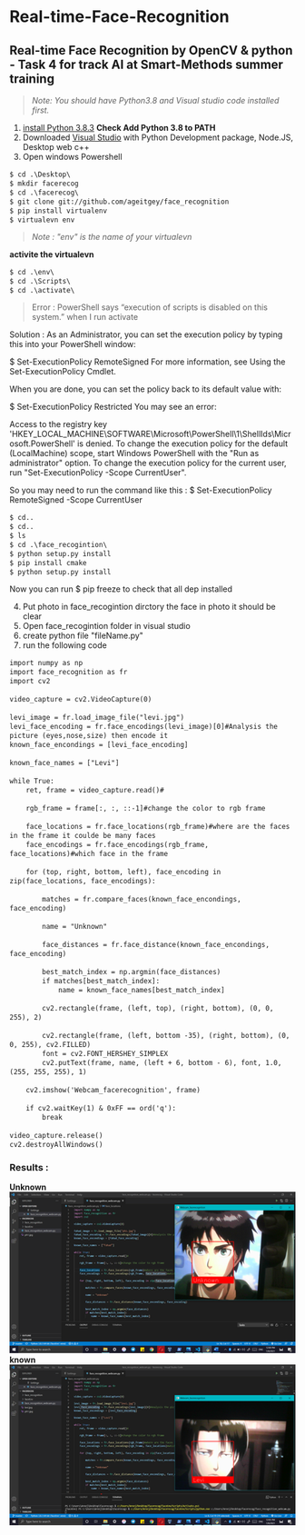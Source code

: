 # Real-time-Face-Recognition
## Real-time Face Recognition by OpenCV & python - Task 4 for track AI at Smart-Methods summer training

>*Note: You should have Python3.8 and Visual studio code installed first.*

1. [install Python 3.8.3](https://www.python.org/downloads/release/python-383/) 
**Check Add Python 3.8 to PATH**
2. Downloaded [Visual Studio](https://visualstudio.microsoft.com/downloads/) with Python Development package, Node.JS, Desktop web c++
3. Open windows Powershell
```
$ cd .\Desktop\
$ mkdir facerecog
$ cd .\facerecog\
$ git clone git://github.com/ageitgey/face_recognition
$ pip install virtualenv
$ virtualevn env
```
> *Note : "env" is the name of your virtualevn*

**activite the virtualevn**
```
$ cd .\env\
$ cd .\Scripts\
$ cd .\activate\
```
> Error : PowerShell says “execution of scripts is disabled on this system.” when I run activate 

Solution :
As an Administrator, you can set the execution policy by typing this into your PowerShell window:

$ Set-ExecutionPolicy RemoteSigned
For more information, see Using the Set-ExecutionPolicy Cmdlet.

When you are done, you can set the policy back to its default value with:

$ Set-ExecutionPolicy Restricted
You may see an error:

Access to the registry key
'HKEY_LOCAL_MACHINE\SOFTWARE\Microsoft\PowerShell\1\ShellIds\Microsoft.PowerShell' is denied. 
To change the execution policy for the default (LocalMachine) scope, 
  start Windows PowerShell with the "Run as administrator" option. 
To change the execution policy for the current user,  run "Set-ExecutionPolicy -Scope CurrentUser".

So you may need to run the command like this :
$ Set-ExecutionPolicy RemoteSigned -Scope CurrentUser
```
$ cd..
$ cd..
$ ls
$ cd .\face_recogintion\
$ python setup.py install
$ pip install cmake
$ python setup.py install
```
Now you can run $ pip freeze to check that all dep installed

4. Put photo in face_recogintion dirctory 
the face in photo it should be clear 
5. Open face_recogintion folder in visual studio 
6. create python file "fileName.py"
7. run the following code 
```
import numpy as np
import face_recognition as fr
import cv2

video_capture = cv2.VideoCapture(0)

levi_image = fr.load_image_file("levi.jpg")
levi_face_encoding = fr.face_encodings(levi_image)[0]#Analysis the picture (eyes,nose,size) then encode it 
known_face_encondings = [levi_face_encoding]

known_face_names = ["Levi"]

while True: 
    ret, frame = video_capture.read()#

    rgb_frame = frame[:, :, ::-1]#change the color to rgb frame

    face_locations = fr.face_locations(rgb_frame)#where are the faces in the frame it coulde be many faces 
    face_encodings = fr.face_encodings(rgb_frame, face_locations)#which face in the frame

    for (top, right, bottom, left), face_encoding in zip(face_locations, face_encodings):

        matches = fr.compare_faces(known_face_encondings, face_encoding)

        name = "Unknown"

        face_distances = fr.face_distance(known_face_encondings, face_encoding)

        best_match_index = np.argmin(face_distances)
        if matches[best_match_index]:
            name = known_face_names[best_match_index]
        
        cv2.rectangle(frame, (left, top), (right, bottom), (0, 0, 255), 2)

        cv2.rectangle(frame, (left, bottom -35), (right, bottom), (0, 0, 255), cv2.FILLED)
        font = cv2.FONT_HERSHEY_SIMPLEX
        cv2.putText(frame, name, (left + 6, bottom - 6), font, 1.0, (255, 255, 255), 1)

    cv2.imshow('Webcam_facerecognition', frame)

    if cv2.waitKey(1) & 0xFF == ord('q'):
        break

video_capture.release()
cv2.destroyAllWindows()

```
### Results :
**Unknown**</br>
![unknown](unknown.png)</br>
**known**</br>
![levi](levi.png)

